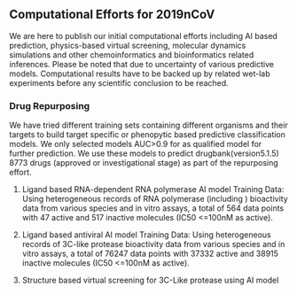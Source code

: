 ## Computational Efforts for 2019nCoV

We are here to publish our initial computational efforts including AI based prediction, physics-based virtual screening, molecular dynamics simulations and other chemoinformatics and bioinformatics related inferences. Please be noted that due to uncertainty of various predictive models. Computational results have to be backed up by related wet-lab experiments before any scientific conclusion to be reached.

### Drug Repurposing 

We have tried different training sets containing different organisms and their targets to build target specific or phenopytic based predictive classification models. We only selected models AUC>0.9 for as qualified model for further prediction. We use these models to predict drugbank(version5.1.5) 8773 drugs (approved or investigational stage) as part of the repurposing effort. 
 
1. Ligand based RNA-dependent RNA polymerase AI model
Training Data: Using heterogeneous records of RNA polymerase (including ) bioactivity data from various species and in vitro assays, a total of 564 data points with 47 active and 517 inactive molecules (IC50 <=100nM as active). 

2. Ligand based antiviral AI model
Training Data: Using heterogeneous records of 3C-like protease bioactivity data from various species and in vitro assays, a total of 76247 data points with 37332 active and 38915 inactive molecules (IC50 <=100nM as active). 

3. Structure based virtual screening for 3C-Like protease using AI model






